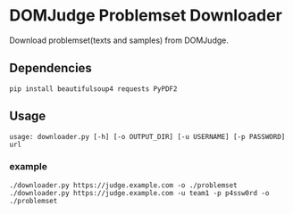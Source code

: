 # DOMJudge Problemset Downloader

Download problemset(texts and samples) from DOMJudge.

## Dependencies

```
pip install beautifulsoup4 requests PyPDF2
```

## Usage

```
usage: downloader.py [-h] [-o OUTPUT_DIR] [-u USERNAME] [-p PASSWORD] url
```

### example

```
./downloader.py https://judge.example.com -o ./problemset
./downloader.py https://judge.example.com -u team1 -p p4ssw0rd -o ./problemset
```